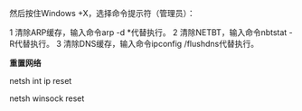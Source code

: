 然后按住Windows +X，选择命令提示符（管理员）：

1 清除ARP缓存，输入命令arp -d *代替执行。
2 清除NETBT，输入命令nbtstat -R代替执行。
3 清除DNS缓存，输入命令ipconfig /flushdns代替执行。



**重置网络**

netsh int ip reset 

netsh winsock reset